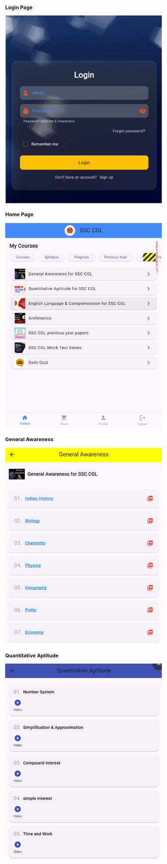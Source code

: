 ### Login Page
![image alt](https://github.com/Anushakotla71/flutter-exammitra/blob/3bccdebb0605eb452e9f865e6982abfeab715034/gitexammitra_images/Screenshot%202025-09-01%20075158.png)
### Home Page
![image alt](https://github.com/Anushakotla71/flutter-exammitra/blob/b4e04d5531d5d7e1de9b00529ea79f3fe9fa8f89/gitexammitra_images/Screenshot%202025-09-01%20075306.png)
### General Awareness
![image alt](https://github.com/Anushakotla71/flutter-exammitra/blob/49c090455038f70089815a2de1900782a5e122dc/gitexammitra_images/Screenshot%202025-09-01%20075345.png)
### Quantitative Aptitude
![image alt](https://github.com/Anushakotla71/flutter-exammitra/blob/3a14f03e70590de9fc5a80c140c5e58596488120/gitexammitra_images/Screenshot%202025-09-01%20075410.png)
